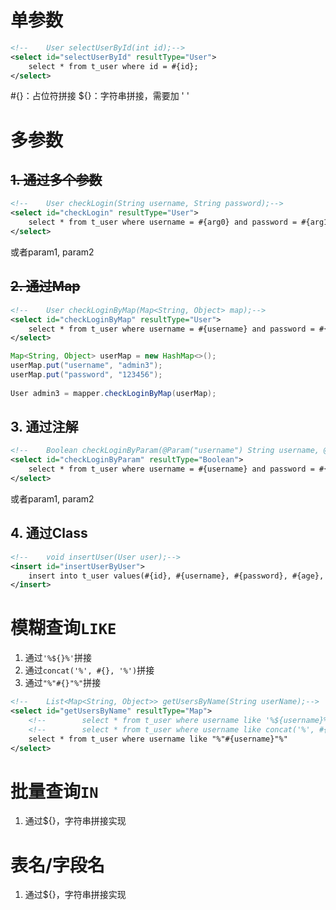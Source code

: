 
# 单参数

``` xml
<!--    User selectUserById(int id);-->  
<select id="selectUserById" resultType="User">  
	select * from t_user where id = #{id};  
</select>
```

#{}：占位符拼接
${}：字符串拼接，需要加 ' '

# 多参数

## ~~1. 通过多个参数~~

``` xml
<!--    User checkLogin(String username, String password);-->  
<select id="checkLogin" resultType="User">  
	select * from t_user where username = #{arg0} and password = #{arg1}  
</select>
```

或者param1, param2

## ~~2. 通过Map~~

``` xml
<!--    User checkLoginByMap(Map<String, Object> map);-->  
<select id="checkLoginByMap" resultType="User">  
	select * from t_user where username = #{username} and password = #{password}  
</select>
```

``` java
Map<String, Object> userMap = new HashMap<>();  
userMap.put("username", "admin3");  
userMap.put("password", "123456");  
  
User admin3 = mapper.checkLoginByMap(userMap);
```

## 3. 通过注解

``` xml
<!--    Boolean checkLoginByParam(@Param("username") String username, @Param("password") String password);-->  
<select id="checkLoginByParam" resultType="Boolean">  
	select * from t_user where username = #{username} and password = #{password}  
</select>
```

或者param1, param2

## 4. 通过Class

``` xml
<!--    void insertUser(User user);-->  
<insert id="insertUserByUser">  
	insert into t_user values(#{id}, #{username}, #{password}, #{age}, #{gender}, #{email});  
</insert>
```

# 模糊查询`LIKE`

1. 通过`'%${}%'`拼接
2. 通过`concat('%', #{}, '%')`拼接
3. 通过`"%"#{}"%"`拼接

``` xml
<!--    List<Map<String, Object>> getUsersByName(String userName);-->  
<select id="getUsersByName" resultType="Map">  
    <!--        select * from t_user where username like '%${username}%'-->  
	<!--        select * from t_user where username like concat('%', #{username}, '%')-->
	select * from t_user where username like "%"#{username}"%"  
</select>
```

# 批量查询`IN`

1. 通过${}，字符串拼接实现

# 表名/字段名

1. 通过${}，字符串拼接实现